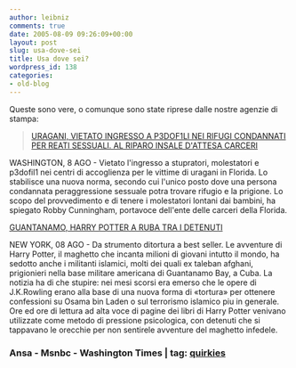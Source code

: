 ```yaml
---
author: leibniz
comments: true
date: 2005-08-09 09:26:09+00:00
layout: post
slug: usa-dove-sei
title: Usa dove sei?
wordpress_id: 138
categories:
- old-blog
---
```


Queste sono vere, o comunque sono state riprese dalle nostre agenzie di
stampa:

> [URAGANI, VIETATO INGRESSO A P3DOF1LI NEI RIFUGI CONDANNATI PER
REATI SESSUALI. AL RIPARO INSALE D'ATTESA CARCERI](http://www.msnbc.msn.com/id/8862327/)  

WASHINGTON, 8
AGO - Vietato l'ingresso a stupratori, molestatori e p3dofil1 nei centri
di accoglienza per le vittime di uragani in Florida. Lo stabilisce una
nuova norma, secondo cui l'unico posto dove una persona condannata
peraggressione sessuale potra trovare rifugio e la prigione.  Lo
scopo del provvedimento e di tenere i molestatori lontani dai bambini,
ha spiegato Robby Cunningham, portavoce dell'ente delle carceri della
Florida.


[
GUANTANAMO, HARRY POTTER A RUBA TRA I
DETENUTI](http://washtimes.com/national/20050808-121804-4322r.htm)  

NEW YORK, 08 AGO - Da strumento ditortura a best
seller. Le avventure di Harry Potter, il maghetto che incanta milioni
di giovani intutto il mondo, ha sedotto anche i militanti islamici,
molti dei quali ex taleban afghani, prigionieri nella base militare
americana di Guantanamo Bay, a Cuba. La notizia ha di che stupire:
nei mesi scorsi era emerso che le opere di J.K.Rowling erano alla base
di una nuova forma di «tortura» per ottenere confessioni su Osama bin
Laden o sul terrorismo islamico piu in generale. Ore ed ore di
lettura ad alta voce di pagine dei libri di Harry Potter venivano
utilizzate come metodo di pressione psicologica, con detenuti che si
tappavano le orecchie per non sentirele avventure del maghetto
infedele.




### Ansa - Msnbc - Washington Times |  tag: [quirkies](http://www.technorati.com/tags/quirkies)

